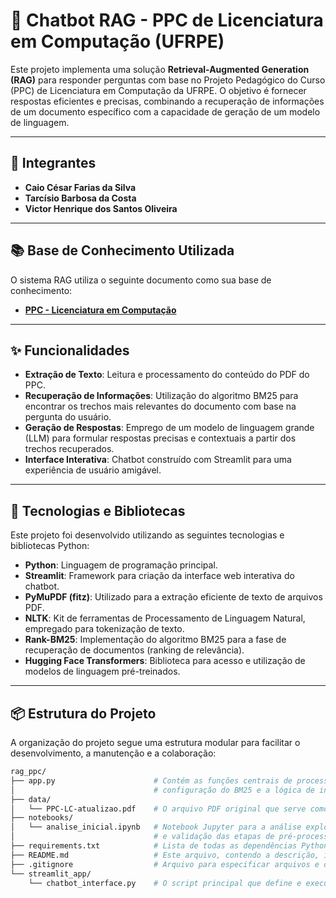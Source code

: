 # 🤖 Chatbot RAG - PPC de Licenciatura em Computação (UFRPE)

Este projeto implementa uma solução **Retrieval-Augmented Generation (RAG)** para responder perguntas com base no Projeto Pedagógico do Curso (PPC) de Licenciatura em Computação da UFRPE. O objetivo é fornecer respostas eficientes e precisas, combinando a recuperação de informações de um documento específico com a capacidade de geração de um modelo de linguagem.

---

## 👥 Integrantes

* **Caio César Farias da Silva**
* **Tarcísio Barbosa da Costa**
* **Victor Henrique dos Santos Oliveira** 


---

## 📚 Base de Conhecimento Utilizada

O sistema RAG utiliza o seguinte documento como sua base de conhecimento:

* [**PPC - Licenciatura em Computação**](http://www.lc.ufrpe.br/sites/ww2.lc.ufrpe.br/files/PPC-LC-atualizao.pdf)

---

## ✨ Funcionalidades

* **Extração de Texto**: Leitura e processamento do conteúdo do PDF do PPC.
* **Recuperação de Informações**: Utilização do algoritmo BM25 para encontrar os trechos mais relevantes do documento com base na pergunta do usuário.
* **Geração de Respostas**: Emprego de um modelo de linguagem grande (LLM) para formular respostas precisas e contextuais a partir dos trechos recuperados.
* **Interface Interativa**: Chatbot construído com Streamlit para uma experiência de usuário amigável.

---

## 🚀 Tecnologias e Bibliotecas

Este projeto foi desenvolvido utilizando as seguintes tecnologias e bibliotecas Python:

* **Python**: Linguagem de programação principal.
* **Streamlit**: Framework para criação da interface web interativa do chatbot.
* **PyMuPDF (fitz)**: Utilizado para a extração eficiente de texto de arquivos PDF.
* **NLTK**: Kit de ferramentas de Processamento de Linguagem Natural, empregado para tokenização de texto.
* **Rank-BM25**: Implementação do algoritmo BM25 para a fase de recuperação de documentos (ranking de relevância).
* **Hugging Face Transformers**: Biblioteca para acesso e utilização de modelos de linguagem pré-treinados.

---

## 📦 Estrutura do Projeto

A organização do projeto segue uma estrutura modular para facilitar o desenvolvimento, a manutenção e a colaboração:

```bash
rag_ppc/
├── app.py                      # Contém as funções centrais de processamento do PDF,
│                               # configuração do BM25 e a lógica de interação com o LLM.
├── data/
│   └── PPC-LC-atualizao.pdf    # O arquivo PDF original que serve como base de conhecimento.
├── notebooks/
│   └── analise_inicial.ipynb   # Notebook Jupyter para a análise exploratória inicial dos dados
│                               # e validação das etapas de pré-processamento.
├── requirements.txt            # Lista de todas as dependências Python necessárias para o projeto.
├── README.md                   # Este arquivo, contendo a descrição, instruções e detalhes do projeto.
├── .gitignore                  # Arquivo para especificar arquivos e diretórios a serem ignorados pelo Git.
└── streamlit_app/
    └── chatbot_interface.py    # O script principal que define e executa a interface do chatbot Streamlit.